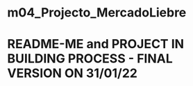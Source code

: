# m04_Projecto_MercadoLiebre

# README-ME and PROJECT IN BUILDING PROCESS - FINAL VERSION ON 31/01/22 


